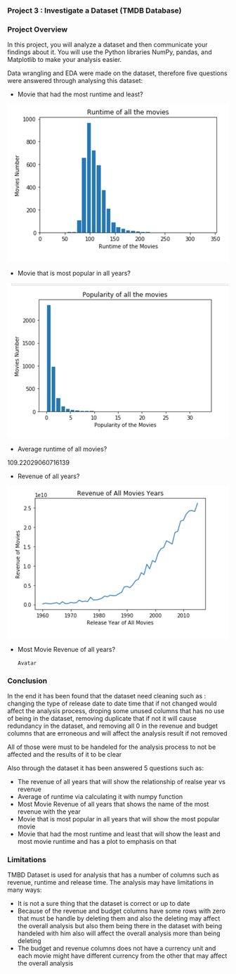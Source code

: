 ### Project 3 : Investigate a Dataset (TMDB Database)

### Project Overview
In this project, you will analyze a dataset and then communicate your findings about it. You will use the Python libraries NumPy, pandas, and Matplotlib to make your analysis easier.

Data wrangling and EDA were made on the dataset, therefore five questions were answered through analysing this dataset:
* Movie that had the most runtime and least? 

![image1](https://github.com/amonah1993/Data-Analyst-Nanodegree/blob/main/Investigate%20a%20Dataset/Screen%20Shot%201444-08-20%20at%205.54.37%20PM.png)

* Movie that is most popular in all years? 

![image2](https://github.com/amonah1993/Data-Analyst-Nanodegree/blob/main/Investigate%20a%20Dataset/Screen%20Shot%201444-08-20%20at%205.54.49%20PM.png)

* Average runtime of all movies? 

109.22029060716139

* Revenue of all years? 

![image2](https://github.com/amonah1993/Data-Analyst-Nanodegree/blob/main/Investigate%20a%20Dataset/Screen%20Shot%201444-08-20%20at%205.54.55%20PM.png)

* Most Movie Revenue of all years?
      
      Avatar


### Conclusion

In the end it has been found that the dataset need cleaning such as : changing the type of release date to date time that if not changed would affect the analysis process, droping some unused columns that has no use of being in the dataset, removing duplicate that if not it will cause redundancy in the dataset, and removing all 0 in the revenue and budget columns that are erroneous and will affect the analysis result if not removed

All of those were must to be handeled for the analysis process to not be affected and the results of it to be clear

Also through the dataset it has been answered 5 questions such as:

* The revenue of all years that will show the relationship of realse year vs revenue
* Average of runtime via calculating it with numpy function
* Most Movie Revenue of all years that shows the name of the most revenue with the year
* Movie that is most popular in all years that will show the most popular movie
* Movie that had the most runtime and least that will show the least and most movie runtime and has a plot to emphasis on that

### Limitations 

TMBD Dataset is used for analysis that has a number of columns such as revenue, runtime and release time. The analysis may have limitations in many ways:

* It is not a sure thing that the dataset is correct or up to date
* Because of the revenue and budget columns have some rows with zero that must be handle by deleting them and also the deleting may affect the overall analysis but also them being there in the dataset with being handeled with him also will affect the overall analysis more than being deleting
* The budget and revenue columns does not have a currency unit and each movie might have different currency from the other that may affect the overall analysis
